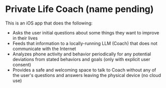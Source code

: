 # Private Life Coach (name pending)
This is an iOS app that does the following:
* Asks the user initial questions about some things they want to improve in their lives
* Feeds that information to a locally-running LLM (Coach) that does not communicate with the Internet
* Analyzes phone activity and behavior periodically for any potential deviations from stated behaviors and goals (only with explicit user consent)
* Provides a safe and welcoming space to talk to Coach without any of the user's questions and answers leaving the physical device (no cloud use) 
